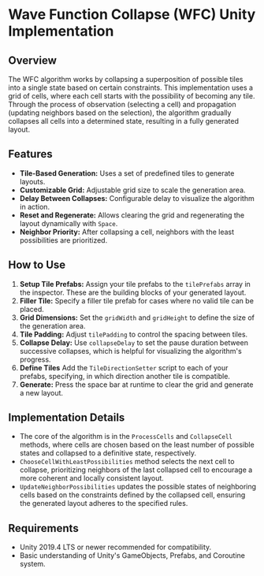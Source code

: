 # Wave Function Collapse (WFC) Unity Implementation

## Overview

The WFC algorithm works by collapsing a superposition of possible tiles into a single state based on certain constraints. This implementation uses a grid of cells, where each cell starts with the possibility of becoming any tile. Through the process of observation (selecting a cell) and propagation (updating neighbors based on the selection), the algorithm gradually collapses all cells into a determined state, resulting in a fully generated layout.

## Features

- **Tile-Based Generation:** Uses a set of predefined tiles to generate layouts.
- **Customizable Grid:** Adjustable grid size to scale the generation area.
- **Delay Between Collapses:** Configurable delay to visualize the algorithm in action.
- **Reset and Regenerate:** Allows clearing the grid and regenerating the layout dynamically with `Space`.
- **Neighbor Priority:** After collapsing a cell, neighbors with the least possibilities are prioritized.

## How to Use

1. **Setup Tile Prefabs:** Assign your tile prefabs to the `tilePrefabs` array in the inspector. These are the building blocks of your generated layout.
2. **Filler Tile:** Specify a filler tile prefab for cases where no valid tile can be placed.
3. **Grid Dimensions:** Set the `gridWidth` and `gridHeight` to define the size of the generation area.
4. **Tile Padding:** Adjust `tilePadding` to control the spacing between tiles.
5. **Collapse Delay:** Use `collapseDelay` to set the pause duration between successive collapses, which is helpful for visualizing the algorithm's progress.
6. **Define Tiles** Add the `TileDirectionSetter` script to each of your prefabs, specifying, in which direction another tile is compatible. 
7. **Generate:** Press the space bar at runtime to clear the grid and generate a new layout.

## Implementation Details

- The core of the algorithm is in the `ProcessCells` and `CollapseCell` methods, where cells are chosen based on the least number of possible states and collapsed to a definitive state, respectively.
- `ChooseCellWithLeastPossibilities` method selects the next cell to collapse, prioritizing neighbors of the last collapsed cell to encourage a more coherent and locally consistent layout.
- `UpdateNeighborPossibilities` updates the possible states of neighboring cells based on the constraints defined by the collapsed cell, ensuring the generated layout adheres to the specified rules.

## Requirements

- Unity 2019.4 LTS or newer recommended for compatibility.
- Basic understanding of Unity's GameObjects, Prefabs, and Coroutine system.
